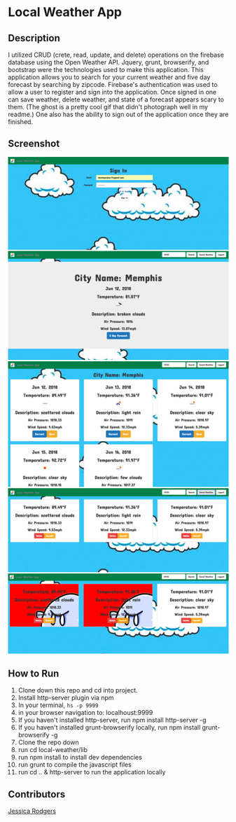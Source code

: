 # Local Weather App

## Description
 I utilized CRUD (crete, read, update, and delete) operations on the firebase database using the Open Weather API. Jquery, grunt, browserify, and bootstrap were the technologies used to make this application. This application allows you to search for your current weather and five day forecast by searching by zipcode. Firebase's authentication was used to allow a user to register and sign into the application. Once signed in one can save weather, delete weather, and state of a forecast appears scary to them. (The ghost is a pretty cool gif that didn't photograph well in my readme.) One also has the ability to sign out of the application once they are finished.

## Screenshot
![Webpage](https://raw.githubusercontent.com/jessrod11/local-weather/master/img/signIn1.png)
![Webpage](https://raw.githubusercontent.com/jessrod11/local-weather/master/img/currentSearch.png)
![Webpage](https://raw.githubusercontent.com/jessrod11/local-weather/master/img/fiveSearch.png)
![Webpage](https://raw.githubusercontent.com/jessrod11/local-weather/master/img/save.png)
![Webpage](https://raw.githubusercontent.com/jessrod11/local-weather/master/img/scary1.png)


## How to Run
1. Clone down this repo and cd into project.
1. Install http-server plugin via npm
1. In your terminal, ``` hs -p 9999 ```
1. in your browser navigation to: localhoust:9999
1. If you haven't installed http-server, run npm install http-server -g
1. If you haven't installed grunt-browserify locally, run npm install grunt-browserify -g
1. Clone the repo down
1. run cd local-weather/lib
1. run npm install to install dev dependencies
1. run grunt to compile the javascript files
1. run cd .. & http-server to run the application locally

## Contributors
[Jessica Rodgers](https://github.com/jessrod11)
